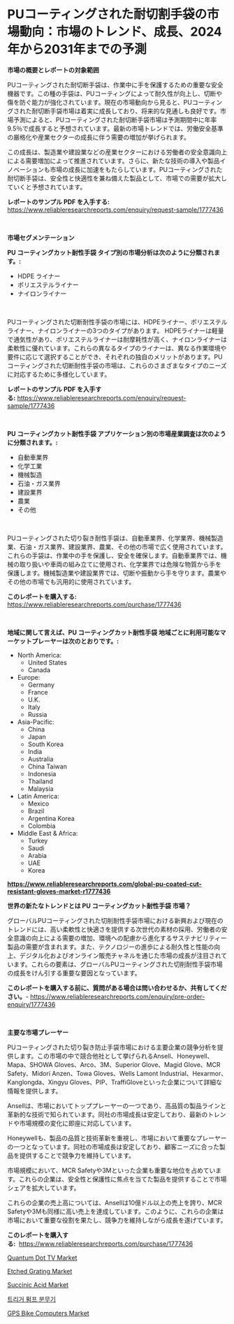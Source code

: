 <p><h1>PUコーティングされた耐切割手袋の市場動向：市場のトレンド、成長、2024年から2031年までの予測</h1></p><p><strong>市場の概要とレポートの対象範囲</strong></p>
<p><p>PUコーティングされた耐切断手袋は、作業中に手を保護するための重要な安全機器です。この種の手袋は、PUコーティングによって耐久性が向上し、切断や傷を防ぐ能力が強化されています。現在の市場動向から見ると、PUコーティングされた耐切断手袋市場は着実に成長しており、将来的な見通しも良好です。市場予測によると、PUコーティングされた耐切断手袋市場は予測期間中に年率9.5％で成長すると予想されています。最新の市場トレンドでは、労働安全基準の厳格化や産業セクターの成長に伴う需要の増加が挙げられます。</p><p>この成長は、製造業や建設業などの産業セクターにおける労働者の安全意識向上による需要増加によって推進されています。さらに、新たな技術の導入や製品イノベーションも市場の成長に加速をもたらしています。PUコーティングされた耐切断手袋は、安全性と快適性を兼ね備えた製品として、市場での需要が拡大していくと予想されています。</p></p>
<p><strong>レポートのサンプル PDF を入手する:</strong> <a href="https://www.reliableresearchreports.com/enquiry/request-sample/1777436">https://www.reliableresearchreports.com/enquiry/request-sample/1777436</a></p>
<p>&nbsp;</p>
<p><strong>市場セグメンテーション</strong></p>
<p><strong>PU コーティングカット耐性手袋 タイプ別の市場分析は次のように分類されます。:</strong></p>
<p><ul><li>HDPE ライナー</li><li>ポリエステルライナー</li><li>ナイロンライナー</li></ul></p>
<p>&nbsp;</p>
<p><p>PUコーティングされた切断耐性手袋の市場には、HDPEライナー、ポリエステルライナー、ナイロンライナーの3つのタイプがあります。 HDPEライナーは軽量で通気性があり、ポリエステルライナーは耐摩耗性が高く、ナイロンライナーは柔軟性に優れています。これらの異なるタイプのライナーは、異なる作業環境や要件に応じて選択することができ、それぞれの独自のメリットがあります。PUコーティングされた切断耐性手袋の市場は、これらのさまざまなタイプのニーズに対応するために多様化しています。</p></p>
<p><strong>レポートのサンプル PDF を入手する:</strong>&nbsp;<a href="https://www.reliableresearchreports.com/enquiry/request-sample/1777436">https://www.reliableresearchreports.com/enquiry/request-sample/1777436</a></p>
<p>&nbsp;</p>
<p><strong> PU コーティングカット耐性手袋 アプリケーション別の市場産業調査は次のように分類されます。:</strong></p>
<p><ul><li>自動車業界</li><li>化学工業</li><li>機械製造</li><li>石油・ガス業界</li><li>建設業界</li><li>農業</li><li>その他</li></ul></p>
<p>&nbsp;</p>
<p><p>PUコーティングされた切り裂き耐性手袋は、自動車業界、化学業界、機械製造業、石油・ガス業界、建設業界、農業、その他の市場で広く使用されています。これらの手袋は、作業中の手を保護し、安全を確保します。自動車業界では、機械の取り扱いや車両の組み立てに使用され、化学業界では危険な物質から手を保護します。機械製造業や建設業界では、切断や振動から手を守ります。農業やその他の市場でも汎用的に使用されています。</p></p>
<p><strong>このレポートを購入する:</strong>&nbsp; <a href="https://www.reliableresearchreports.com/purchase/1777436">https://www.reliableresearchreports.com/purchase/1777436</a></p>
<p>&nbsp;</p>
<p><strong>地域に関して言えば、PU コーティングカット耐性手袋 地域ごとに利用可能なマーケットプレーヤーは次のとおりです。:</strong></p>
<p><ul>
    <li>
        North America:
        <ul>
            <li>United States</li>
            <li>Canada</li>
        </ul>
    </li>
    <li>
        Europe:
        <ul>
            <li>Germany</li>
            <li>France</li>
            <li>U.K.</li>
            <li>Italy</li>
            <li>Russia</li>
        </ul>
    </li>
    <li>
        Asia-Pacific:
        <ul>
            <li>China</li>
            <li>Japan</li>
            <li>South Korea</li>
            <li>India</li>
            <li>Australia</li>
            <li>China Taiwan</li>
            <li>Indonesia</li>
            <li>Thailand</li>
            <li>Malaysia</li>
        </ul>
    </li>
    <li>
        Latin America:
        <ul>
            <li>Mexico</li>
            <li>Brazil</li>
            <li>Argentina Korea</li>
            <li>Colombia</li>
        </ul>
    </li>
    <li>
        Middle East & Africa:
        <ul>
            <li>Turkey</li>
            <li>Saudi</li>
            <li>Arabia</li>
            <li>UAE</li>
            <li>Korea</li>
        </ul>
    </li>
    </ul></p>
<p><strong><a href="https://www.reliableresearchreports.com/global-pu-coated-cut-resistant-gloves-market-r1777436">https://www.reliableresearchreports.com/global-pu-coated-cut-resistant-gloves-market-r1777436</a></strong>&nbsp;</p>
<p><strong>世界の新たなトレンドとは PU コーティングカット耐性手袋 市場？</strong></p>
<p><p>グローバルPUコーティングされた切削耐性手袋市場における新興および現在のトレンドには、高い柔軟性と快適さを提供する次世代の素材の採用、労働者の安全意識の向上による需要の増加、環境への配慮から進化するサステナビリティー製品の需要が含まれます。また、テクノロジーの進歩による耐久性と性能の向上、デジタル化およびオンライン販売チャネルを通じた市場の成長が注目されています。これらの要素は、グローバルPUコーティングされた切削耐性手袋市場の成長をけん引する重要な要因となっています。</p></p>
<p><strong>このレポートを購入する前に、質問がある場合は問い合わせるか、共有してください。</strong>- <a href="https://www.reliableresearchreports.com/enquiry/pre-order-enquiry/1777436">https://www.reliableresearchreports.com/enquiry/pre-order-enquiry/1777436</a></p>
<p>&nbsp;</p>
<p><strong>主要な市場プレーヤー</strong></p>
<p><p>PUコーティングされた切り裂き防止手袋市場における主要企業の競争分析を提供します。この市場の中で競合他社として挙げられるAnsell、Honeywell、Mapa、SHOWA Gloves、Arco、3M、Superior Glove、Magid Glove、MCR Safety、Midori Anzen、Towa Gloves、Wells Lamont Industrial、Hexarmor、Kanglongda、Xingyu Gloves、PIP、TraffiGloveといった企業について詳細な情報を提供します。</p><p>Ansellは、市場においてトッププレーヤーの一つであり、高品質の製品ラインと革新的な技術で知られています。同社の市場成長は安定しており、最新のトレンドや市場規模の変化に即座に対応しています。</p><p>Honeywellも、製品の品質と技術革新を重視し、市場において重要なプレーヤーの一つとなっています。同社の市場成長は安定しており、顧客ニーズに合った製品を提供することで競争力を維持しています。</p><p>市場規模において、MCR Safetyや3Mといった企業も重要な地位を占めています。これらの企業は、安全性と保護性に焦点を当てた製品を提供することで市場シェアを拡大しています。</p><p>これらの企業の売上高については、Ansellは10億ドル以上の売上を誇り、MCR Safetyや3Mも同様に高い売上を達成しています。このように、これらの企業は市場において重要な役割を果たし、競争力を維持しながら成長を遂げています。</p></p>
<p><strong>このレポートを購入する:</strong>&nbsp;&nbsp;<a href="https://www.reliableresearchreports.com/purchase/1777436">https://www.reliableresearchreports.com/purchase/1777436</a></p>
<p><p><a href="https://view.publitas.com/reportprime-1/quantum-dot-tv-market-size-market-outlook-and-market-forecast-2024-to-2031/">Quantum Dot TV Market</a></p><p><a href="https://cautious-neon-760.notion.site/Etched-Grating-Market-Focuses-on-Market-Share-Size-and-Projected-Forecast-Till-2031-98b69d034bba4a84a121e750d1cf13f6">Etched Grating Market</a></p><p><a href="https://issuu.com/reportprime-2/docs/succinic-acid-market-size-2030.pptx">Succinic Acid Market</a></p><p><a href="https://github.com/Howaoole34545/Market-Research-Report-List-1/blob/main/765941323608.md">트리거 펌프 분무기</a></p><p><a href="https://github.com/gdfhhhj/Market-Research-Report-List-4/blob/main/gps-bike-computers-market.md">GPS Bike Computers Market</a></p></p>